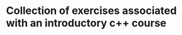 
Collection of exercises associated with an introductory c++ course
==================================================================




